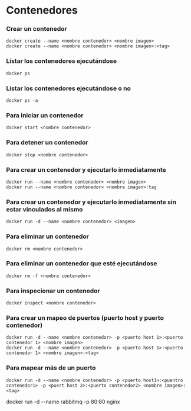# Contenedores

### Crear un contenedor

```
docker create --name <nombre contenedor> <nombre imagen>
docker create --name <nombre contenedor> <nombre imagen>:<tag>

```

### Listar los contenedores ejecutándose

```
docker ps

```

### Listar los contenedores ejecutándose o no

```
docker ps -a
```

### Para iniciar un contenedor

```
docker start <nombre contenedor>
```

### Para detener un contenedor

```
docker stop <nombre contenedor>
```

### Para crear un contenedor y ejecutarlo inmediatamente

```
docker run --name <nombre contenedor> <nombre imagen>
docker run --name <nombre contenedor> <nombre imagen>:tag
```

### Para crear un contenedor y ejecutarlo inmediatamente sin estar vinculados al mismo

```
docker run -d --name <nombre contenedor> <imagen>
```

### Para eliminar un contenedor

```
docker rm <nombre contenedor>
```

### Para eliminar un contenedor que esté ejecutándose

```
docker rm -f <nombre contenedor>
```
### Para inspecionar un contenedor 

```
docker inspect <nombre contenedor>
```



### Para crear un mapeo de puertos (puerto host y puerto contenedor)

```
docker run -d --name <nombre contenedor> -p <puerto host 1>:<puerto contenedor 1> <nombre imagen>
docker run -d --name <nombre contenedor> -p <puerto host 1>:<puerto contenedor 1> <nombre imagen>:<tag>
```

### Para mapear más de un puerto

```
docker run -d --name <nombre contenedor> -p <puerto host1>:<puentro contenedor1> -p <puert host 2>:<puerto contenedor2> <nombre imagen>:<tag>
```

docker run -d --name rabbitmq -p 80:80 nginx